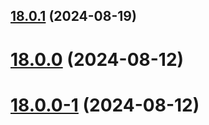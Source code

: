 ## [18.0.1](https://github.com/fayriot/just-lightbox/compare/v18.0.0...v18.0.1) (2024-08-19)



# [18.0.0](https://github.com/fayriot/just-lightbox/compare/v18.0.0-1...v18.0.0) (2024-08-12)



# [18.0.0-1](https://github.com/fayriot/just-lightbox/compare/v1.0.1...v18.0.0-1) (2024-08-12)




